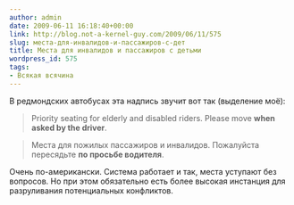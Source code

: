 ```yaml
---
author: admin
date: 2009-06-11 16:18:40+00:00
link: http://blog.not-a-kernel-guy.com/2009/06/11/575
slug: места-для-инвалидов-и-пассажиров-с-дет
title: Места для инвалидов и пассажиров с детьми
wordpress_id: 575
tags:
- Всякая всячина
---
```


В редмондских автобусах эта надпись звучит вот так (выделение моё):

> Priority seating for elderly and disabled riders. Please move **when asked by the driver**.

> Места для пожилых пассажиров и инвалидов. Пожалуйста пересядьте **по просьбе водителя**.

Очень по-американски. Система работает и так, места уступают без вопросов. Но при этом обязательно есть более высокая инстанция для разруливания потенциальных конфликтов.
